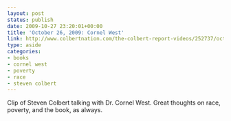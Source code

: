 ```yaml
---
layout: post
status: publish
date: 2009-10-27 23:20:01+00:00
title: 'October 26, 2009: Cornel West'
link: http://www.colbertnation.com/the-colbert-report-videos/252737/october-26-2009/cornel-west
type: aside
categories:
- books
- cornel west
- poverty
- race
- steven colbert
---
```


Clip of Steven Colbert talking with Dr. Cornel West. Great thoughts on race, poverty, and the book, as always.
